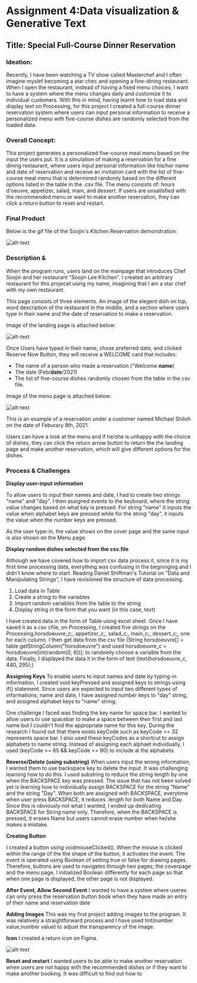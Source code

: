 # Assignment 4:Data visualization & Generative Text

## Title: Special Full-Course Dinner Reservation 

### Ideation:

Recently, I have been watching a TV show called Masterchef and I often imagine myslef becoming a star chec and opening a fine-dining restaurant. When I open the restaurant, instead of having a fixed menu choices, I want to have a system where the menu changes daily and customize it to individual customers. With this in mind, having learnt how to load data and display text on Processing, for this project I created a full-course dinner reservation system where users can input personal information to receive a personalized menu with five-course dishes are randomly selected from the loaded data. 

### Overall Concept:

This project generates a personalized five-course meal menu based on the input the users put. It is a simulation of making a reservation for a fine dining restaurant, where users input personal information like his/her name and date of reservation and receive an invitation card with the list of five-course meal menu that is determined randomly based on the different options listed in the table in the .csv file. The menu consists of: hours d'oeuvre, appetizer, salad, main, and dessert. If users are unsatisfied with the recommended menu or want to make another reservation, they can click a return button to reset and restart. 

### Final Product

Below is the gif file of the Soojin's Kitchen Reservation demonstration:

![alt-text](Images/reservationDemo.gif)


### Description & 

When the program runs, users land on the mainpage that introduces Chef Soojin and her restaurant "Soojin Lee Kitchen". I created an arbitrary restaurant for this projecet using my name, imagining that I am a star chef with my own restaurant. 

This page consists of three elements. An image of the elegent dish on top, word description of the restaurant in the middle, and a section where users type in their name and the date of reservation to make a reservation. 

Image of the landing page is attached below:

![alt-text](Images/mainpage.png)

Once Users have typed in their name, chose preferred date, and clicked Reserve Now Button, they will receive a WELCOME card that includes:

- The name of a person who made a reservation ("Welcome **name**)
- The date (Feb/**date**/2021)
- The list of five-course dishes randomly chosen from the table in the csv file. 

Image of the menu page is attached below:

![alt-text](Images/menupage.png)

This is an example of a reservation under a customer named Michael Shiloh on the date of Feburary 8th, 2021.

Users can have a look at the menu and if he/she is unhappy with the choice of dishes, they can click the return arrow button to return the the landing page and make another reservation, which will give different options for the dishes. 

### Process & Challenges 

**Display user-input information**

To allow users to input their names and date, I had to create two strings "name" and "day". I then assigned events to the keyboard, where the string value changes based on what key is pressed. For string "name" it inputs the value when alphabet keys are pressed while for the string "day", it inputs the value when the number keys are pressed.  

As the user type-in, the value shows on the cover page and the same input is also shown on the Menu page. 

**Display random dishes selected from the csv.file**

Although we have covered how to import csv data process it, since it is my first time processing data, everything was confusing in the beginnging and I didn't know where to start. Reading Daniel Shiffman's Tutorial on "Data and Manipulating Strings", I have revisioned the structure of data processing. 

1. Load data in Table
2. Create a string to the variables 
3. Import random variables from the table to the string
4. Display string in the form that you want (in this case, text)

I have created data in the form of Table using excel sheet. Once I have saved it as a csv cfile, on Processing, I created five strings on the Processing,horsdoeuvre_c;, appetizer_c;, salad_c;, main_c;, dessert_c;, one for each column. I then get data from the csv file (String horsdoeuvre[] = table.getStringColumn("horsdoeuvre") and used horsdoeuvre_c = horsdoeuvre[int(random(0, 6))]; to randomly choose a variable from the data. Finally, I displayed the data it in the form of text (text(horsdoeuvre_c, 440, 295);)

**Assigning Keys**
To enable users to input names and date by typing-in information, I created void keyPressed and assigned keys to strings using if() statement. 
Since users are expected to input two different types of informations; name and date, I have assigned number keys to "day" string, and assigned alphabet keys to "name" string. 

One challenge I faced was finding the key name for space bar. I wanted to allow users to use spacebar to make a space between their first and last name but I couldn't find the appropriate name for this key. During the research I found out that there exists keyCode such as keyCode == 32 represents space bar. I also used these keyCodes as a shortcut to assign alphabets to name string. Instead of assigning each alphaet individually, I used (keyCode >= 65 && keyCode <= 90) to include al the alphabets. 

**Reverse/Delete (using substring)**
When users input the wrong information, I wanted them to use backspace key to delete the input. It was challenging learning how to do this. I used substring to reduce the string length by one when the BACKSPACE key was pressed. The issue that has not been solved yet is learning how to individually assign BACKSPACE for the string "Name" and the string "Day". When both are assigned with BACKSPACE, everytime when user press BACKSPACE, it reduces .length for both Name and Day. Since this is obviously not what I wanted, I ended up dedicating BACKSPACE for String name only. Therefore, when the BACKSPACE is pressed, it erases Name but users cannot erase number when he/she makes a mistake. 

**Creating Button**

I created a button using voidmouseClicked(). When the mouse is clicked within the range of the the shape of the button, it activates the event. The event is operated using Boolean of setting true or false for drawing pages. Therefore, buttons are used to navigates through two pages; the coverpage and the menu page. I initialized Boolean differently for each page so that when one page is displayed, the other page is not displayed. 

**After Event, Allow Second Event**
I wanted to have a system where useres can only press the reservation button book when they have made an entry of their name and reservation date

**Adding Images**
This was my first project adding images to the program. It was relatively a straightforward process and I have used tint(number value,number value) to adjust the transparency of the image.

**Icon**
I created a return icon on Figma. 

![alt-text](Images/arrow.jpg)


**Reset and restart**
I wanted users to be able to make another reservation when users are not happy with the recommended dishes or if they want to make another booking.
It was difficult to find out how to 






